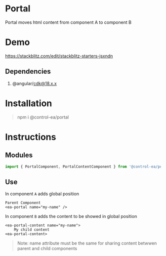 # Portal

Portal moves html content from component A to component B

# Demo

https://stackblitz.com/edit/stackblitz-starters-jsxndn

## Dependencies

1. @angular/cdk@18.x.x

# Installation
> npm i @control-ea/portal

# Instructions

## Modules
```ts
import { PortalComponent, PortalContentComponent } from '@control-ea/portal';
```

## Use

In component `A` adds global position

```hmtl
Parent Component
<ea-portal name="my-name" />
```

In component `B` adds the content to be showed in global position
```hmtl
<ea-portal-content name="my-name">
    My child content
<ea-portal-content>
```

> Note: name attribute must be the same for sharing content betwwen parent and child components
